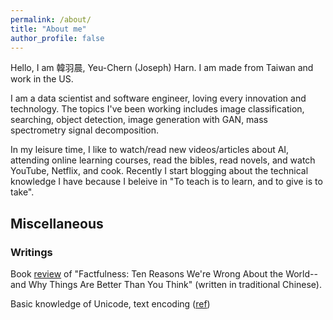 ```yaml
---
permalink: /about/
title: "About me"
author_profile: false
---
```


Hello, I am 韓羽晨, Yeu-Chern (Joseph) Harn. I am made from Taiwan and work in the US.

I am a data scientist and software engineer, loving every innovation and technology. The topics I've been working includes image classification, searching, object detection, image generation with GAN, mass spectrometry signal decomposition.

In my leisure time, I like to watch/read new  videos/articles about AI, attending online learning courses, read the bibles, read novels, and watch YouTube, Netflix, and cook. Recently I  start blogging about the technical knowledge I have because I beleive in "To teach is to learn, and to give is to take".

## Miscellaneous

### Writings

Book [review](https://docs.google.com/document/d/1dpqeJfd-quoxr3LC8DdpGeVkA89J0qQ9LOa7alK5xLs/edit?usp=sharing) of "Factfulness: Ten Reasons We're Wrong About the World--and Why Things Are Better Than You Think" (written in traditional Chinese).

Basic knowledge of Unicode, text encoding ([ref](https://www.joelonsoftware.com/2003/10/08/the-absolute-minimum-every-software-developer-absolutely-positively-must-know-about-unicode-and-character-sets-no-excuses/))
